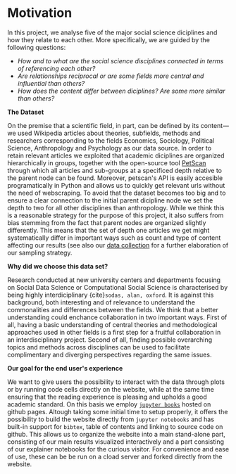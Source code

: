 Motivation 
===========

In this project, we analyse five of the major social science diciplines and how they relate to each other. More specifically, we are guided by the following questions:

* *How and to what are the social science disciplines connected in terms of referencing each other?*
* *Are relationships reciprocal or are some fields more central and influential than others?*
* *How does the content differ between diciplines? Are some more similar than others?*

**The Dataset**

 On the premise that a scientific field, in part, can be defined by its content—we used Wikipedia articles about theories, subfields, methods and researchers corresponding to the fields Economics, Sociology, Political Science, Anthropology and Psychology as our data source. In order to retain relevant articles we exploited that academic diciplines are organized hierarchically in groups, together with the open-source tool [PetScan](https://en.wikipedia.org/wiki/Wikipedia:PetScan) through which all articles and sub-groups at a specificed depth relative to the parent node can be found. Moreover, petscan's API is easily accesible programatically in Python and allows us to quickly get relevant urls without the need of webscraping. To avoid that the dataset becomes too big and to ensure a clear connection to the initial parent dicipline node we set the depth to two for all other disciplines than anthropology. While we think this is a reasonable strategy for the purpose of this project, it also suffers from bias stemming from the fact that parent nodes are organized slightly differently. This means that the set of depth one articles we get might systematically differ in important ways such as count and type of content affecting our results (see also our [data collection](explainer_data_collection) for a further elaboration of our sampling strategy. 

**Why did we choose this data set?**

Research conducted at new university centers and departments focusing on Social Data Science or Computational Social Science is characterised by being highly interdiciplinary {cite}`sodas, alan, oxford`. It is against this background, both interesting and of relevance to understand the commonalities and differences between the fields. We think that a better understanding could enchance collaboration in two important ways. First of all, having a basic understanding of central theories and methodological approaches used in other fields is a first step for a fruitful collaboration in an interdisciplinary project. Second of all, finding possible overarching topics and methods across disciplines can be used to facilitate complimentary and diverging perspectives regarding the same issues. 

**Our goal for the end user's experience**

We want to give users the possibility to interact with the data through plots or by running code cells directly on the website, while at the same time ensuring that the reading experience is pleasing and upholds a good academic standard. On this basis we employ [`jupyter books`](https://jupyterbook.org/) hosted on github pages. Altough taking some initial time to setup properly, it offers the possibility to build the website directly from `jupyter notebooks` and has built-in support for `bibtex`, table of contents and linking to source code on github. This allows us to organize the website into a main stand-alone part, consisting of our main results visualized interactively and a part consisting of our explainer notebooks for the curious visitor. For convenience and ease of use, these can be be run on a cload server and forked directly from the website.


